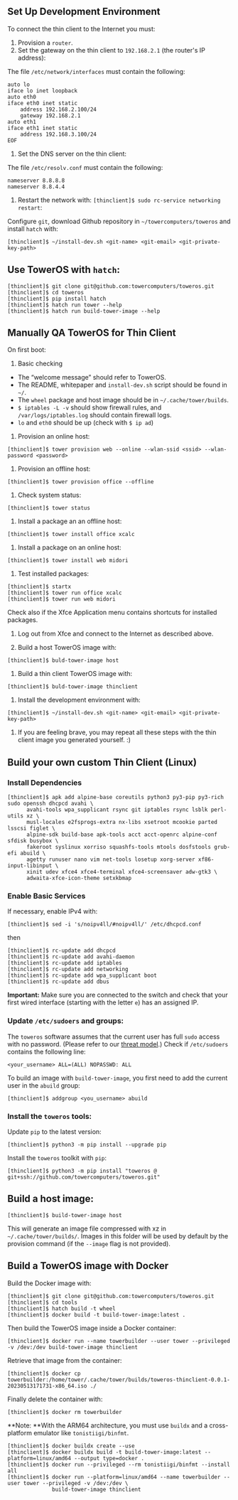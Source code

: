 ## Set Up Development Environment

To connect the thin client to the Internet you must:

1. Provision a `router`.
1. Set the gateway on the thin client to `192.168.2.1` (the router's IP address):

The file `/etc/network/interfaces` must contain the following:

```
auto lo
iface lo inet loopback
auto eth0
iface eth0 inet static
    address 192.168.2.100/24
    gateway 192.168.2.1
auto eth1
iface eth1 inet static
    address 192.168.3.100/24
EOF
```

1. Set the DNS server on the thin client:

The file `/etc/resolv.conf` must contain the following:

```
nameserver 8.8.8.8
nameserver 8.8.4.4
```

1. Restart the network with: `[thinclient]$ sudo rc-service networking restart`:

Configure `git`, download Github repository in `~/towercomputers/toweros` and install `hatch` with:

```
[thinclient]$ ~/install-dev.sh <git-name> <git-email> <git-private-key-path>
```

## Use TowerOS with `hatch`:

```
[thinclient]$ git clone git@github.com:towercomputers/toweros.git
[thinclient]$ cd toweros
[thinclient]$ pip install hatch
[thinclient]$ hatch run tower --help
[thinclient]$ hatch run build-tower-image --help
```

## Manually QA TowerOS for Thin Client

On first boot:

1. Basic checking

- The “welcome message” should refer to TowerOS.
- The README, whitepaper and `install-dev.sh` script should be found in `~/`.
- The `wheel` package and host image should be in `~/.cache/tower/builds`.
- `$ iptables -L -v` should show firewall rules, and `/var/logs/iptables.log` should contain firewall logs.
- `lo` and `eth0` should be up (check  with `$ ip ad`)

1. Provision an online host:

```
[thinclient]$ tower provision web --online --wlan-ssid <ssid> --wlan-password <password>
```

1. Provision an offline host:

```
[thinclient]$ tower provision office --offline
```

1. Check system status:

```
[thinclient]$ tower status
```

1. Install a package an an offline host:

```
[thinclient]$ tower install office xcalc
```

1. Install a package on an online host:

```
[thinclient]$ tower install web midori
```

1. Test installed packages:

```
[thinclient]$ startx
[thinclient]$ tower run office xcalc
[thinclient]$ tower run web midori
```

Check also if the Xfce Application menu contains shortcuts for installed packages.

1. Log out from Xfce and connect to the Internet as described above.

1. Build a host TowerOS image with:

```
[thinclient]$ buld-tower-image host
```

1. Build a thin client TowerOS image with:

```
[thinclient]$ buld-tower-image thinclient
```

1. Install the development environment with:

```
[thinclient]$ ~/install-dev.sh <git-name> <git-email> <git-private-key-path>
```

1. If you are feeling brave, you may repeat all these steps with the thin client image you generated yourself. :)


## Build your own custom Thin Client (Linux)

### Install Dependencies

```
[thinclient]$ apk add alpine-base coreutils python3 py3-pip py3-rich sudo openssh dhcpcd avahi \
      avahi-tools wpa_supplicant rsync git iptables rsync lsblk perl-utils xz \
      musl-locales e2fsprogs-extra nx-libs xsetroot mcookie parted lsscsi figlet \
      alpine-sdk build-base apk-tools acct acct-openrc alpine-conf sfdisk busybox \
      fakeroot syslinux xorriso squashfs-tools mtools dosfstools grub-efi abuild \
      agetty runuser nano vim net-tools losetup xorg-server xf86-input-libinput \
      xinit udev xfce4 xfce4-terminal xfce4-screensaver adw-gtk3 \
      adwaita-xfce-icon-theme setxkbmap
```

### Enable Basic Services

If necessary, enable IPv4 with:

```
[thinclient]$ sed -i 's/noipv4ll/#noipv4ll/' /etc/dhcpcd.conf
```

then

```
[thinclient]$ rc-update add dhcpcd
[thinclient]$ rc-update add avahi-daemon
[thinclient]$ rc-update add iptables
[thinclient]$ rc-update add networking
[thinclient]$ rc-update add wpa_supplicant boot
[thinclient]$ rc-update add dbus
```

**Important:** Make sure you are connected to the switch and check that your first wired interface (starting with the letter `e`) has an assigned IP.

### Update `/etc/sudoers` and groups:

The `toweros` software assumes that the current user has full `sudo` access with no password. (Please refer to our [threat model](security.md).) Check if `/etc/sudoers` contains the following line:

```
<your_username> ALL=(ALL) NOPASSWD: ALL
```

To build an image with `build-tower-image`, you first need to add the current user in the `abuild` group:

```
[thinclient]$ addgroup <you_username> abuild
```

### Install the `toweros` tools:

Update `pip` to the latest version:

```
[thinclient]$ python3 -m pip install --upgrade pip
```

Install the `toweros` toolkit with `pip`:

```
[thinclient]$ python3 -m pip install "toweros @ git+ssh://github.com/towercomputers/toweros.git"
```

## Build a host image:

```
[thinclient]$ build-tower-image host
```

This will generate an image file compressed with xz in `~/.cache/tower/builds/`. Images in this folder will be used by default by the provision command (if the `--image` flag is not provided).

## Build a TowerOS image with Docker

Build the Docker image with:

```
[thinclient]$ git clone git@github.com:towercomputers/toweros.git
[thinclient]$ cd tools
[thinclient]$ hatch build -t wheel
[thinclient]$ docker build -t build-tower-image:latest .
```

Then build the TowerOS image inside a Docker container:

```
[thinclient]$ docker run --name towerbuilder --user tower --privileged -v /dev:/dev build-tower-image thinclient
```

Retrieve that image from the container:

```
[thinclient]$ docker cp towerbuilder:/home/tower/.cache/tower/builds/toweros-thinclient-0.0.1-20230513171731-x86_64.iso ./
```

Finally delete the container with:

```
[thinclient]$ docker rm towerbuilder
```

**Note: **With the ARM64 architecture, you must use `buildx` and a cross-platform emulator like `tonistiigi/binfmt`.

```
[thinclient]$ docker buildx create --use
[thinclient]$ docker buildx build -t build-tower-image:latest --platform=linux/amd64 --output type=docker .
[thinclient]$ docker run --privileged --rm tonistiigi/binfmt --install all
[thinclient]$ docker run --platform=linux/amd64 --name towerbuilder --user tower --privileged -v /dev:/dev \
              build-tower-image thinclient
```
